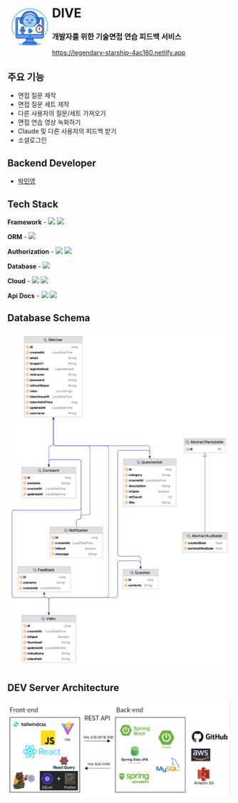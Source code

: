 # DIVE <a href="https://legendary-starship-4ac160.netlify.app/"> <img src="https://github.com/minyeongg/dive-server/blob/main/assets/dive_logo.png" align="left" width="100"></a>
### 개발자를 위한 기술면접 연습 피드백 서비스
https://legendary-starship-4ac160.netlify.app
<br>

## 주요 기능
- 면접 질문 제작
- 면접 질문 세트 제작
- 다른 사용자의 질문/세트 가져오기
- 면접 연습 영상 녹화하기
- Claude 및 다른 사용자의 피드백 받기
- 소셜로그인

## Backend Developer
- <a href="https://github.com/minyeongg">박민영</a>


## Tech Stack
**Framework** - <img src="https://img.shields.io/badge/SpringBoot-6DB33F?style=for-the-social&logo=SpringBoot&logoColor=white">  <img src="https://img.shields.io/badge/Gradle-02303A?style=for-the-social&logo=Gradle&logoColor=white">

**ORM** - <img src="https://img.shields.io/badge/Spring Data JPA-6DB33F?style=for-the-social&logo=Databricks&logoColor=white">

**Authorization** - <img src="https://img.shields.io/badge/Spring Security-6DB33F?style=for-the-social&logo=springsecurity&logoColor=white">  <img src="https://img.shields.io/badge/JWT-000000?style=for-the-social&logo=JSON%20Web%20Tokens&logoColor=white">

**Database** - <img src="https://img.shields.io/badge/MySQL-4479A1?style=for-the-social&logo=MySQL&logoColor=white">

**Cloud** - <img src ="https://img.shields.io/badge/AWS EC2-FF9900?style=for-the-social&logo=amazonec2&logoColor=white">  <img src ="https://img.shields.io/badge/AWS S3-569A31?style=for-the-social&logo=amazons3&logoColor=white"> 

**Api Docs** - <img src="https://img.shields.io/badge/Swagger-85EA2D?style=for-the-social&logo=swagger&logoColor=white"> <img src="https://img.shields.io/badge/Spring REST Docs-6DB33F?style=for-the-social&logo=Spring&logoColor=white">

## Database Schema
<img src="https://github.com/minyeongg/dive-server/blob/main/assets/dive_erd.png" width="900">

## DEV Server Architecture
<img width="912" alt="image" src="https://github.com/minyeongg/dive-server/blob/main/assets/image.png">


